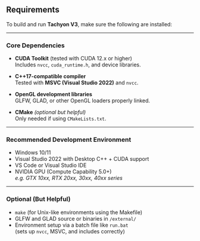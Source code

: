 ## Requirements

To build and run **Tachyon V3**, make sure the following are installed:

---

### Core Dependencies

- **CUDA Toolkit** (tested with CUDA 12.x or higher)  
  Includes `nvcc`, `cuda_runtime.h`, and device libraries.

- **C++17-compatible compiler**  
  Tested with **MSVC (Visual Studio 2022)** and `nvcc`.

- **OpenGL development libraries**  
  GLFW, GLAD, or other OpenGL loaders properly linked.

- **CMake** *(optional but helpful)*  
  Only needed if using `CMakeLists.txt`.

---

### Recommended Development Environment

- Windows 10/11
- Visual Studio 2022 with Desktop C++ + CUDA support
- VS Code or Visual Studio IDE
- NVIDIA GPU (Compute Capability 5.0+)  
  *e.g. GTX 10xx, RTX 20xx, 30xx, 40xx series*

---

### Optional (But Helpful)

- `make` (for Unix-like environments using the Makefile)
- GLFW and GLAD source or binaries in `/external/`  
- Environment setup via a batch file like `run.bat`  
  (sets up `nvcc`, MSVC, and includes correctly)

